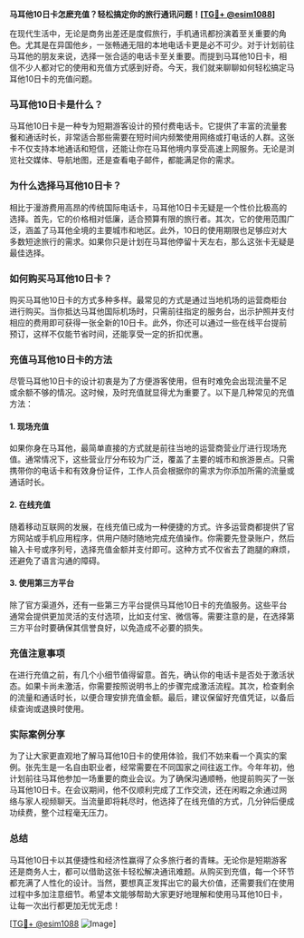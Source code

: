**马耳他10日卡怎麽充值？轻松搞定你的旅行通讯问题！[[TG💪+ @esim1088](https://t.me/s/esim1088)]**

在现代生活中，无论是商务出差还是度假旅行，手机通讯都扮演着至关重要的角色。尤其是在异国他乡，一张畅通无阻的本地电话卡更是必不可少。对于计划前往马耳他的朋友来说，选择一张合适的电话卡至关重要。而提到马耳他10日卡，相信不少人都对它的使用和充值方式感到好奇。今天，我们就来聊聊如何轻松搞定马耳他10日卡的充值问题。

### 马耳他10日卡是什么？

马耳他10日卡是一种专为短期游客设计的预付费电话卡。它提供了丰富的流量套餐和通话时长，非常适合那些需要在短时间内频繁使用网络或打电话的人群。这张卡不仅支持本地通话和短信，还能让你在马耳他境内享受高速上网服务。无论是浏览社交媒体、导航地图，还是查看电子邮件，都能满足你的需求。

### 为什么选择马耳他10日卡？

相比于漫游费用高昂的传统国际电话卡，马耳他10日卡无疑是一个性价比极高的选择。首先，它的价格相对低廉，适合预算有限的旅行者。其次，它的使用范围广泛，涵盖了马耳他全境的主要城市和地区。此外，10日的使用期限也足够应对大多数短途旅行的需求。如果你只是计划在马耳他停留十天左右，那么这张卡无疑是最佳选择。

### 如何购买马耳他10日卡？

购买马耳他10日卡的方式多种多样。最常见的方式是通过当地机场的运营商柜台进行购买。当你抵达马耳他国际机场时，只需前往指定的服务台，出示护照并支付相应的费用即可获得一张全新的10日卡。此外，你还可以通过一些在线平台提前预订，这样不仅能节省时间，还能享受一定的折扣优惠。

### 充值马耳他10日卡的方法

尽管马耳他10日卡的设计初衷是为了方便游客使用，但有时难免会出现流量不足或余额不够的情况。这时候，及时充值就显得尤为重要了。以下是几种常见的充值方法：

#### 1. 现场充值

如果你身在马耳他，最简单直接的方式就是前往当地的运营商营业厅进行现场充值。通常情况下，这些营业厅分布较为广泛，覆盖了主要的城市和旅游景点。只需携带你的电话卡和有效身份证件，工作人员会根据你的需求为你添加所需的流量或通话时长。

#### 2. 在线充值

随着移动互联网的发展，在线充值已成为一种便捷的方式。许多运营商都提供了官方网站或手机应用程序，供用户随时随地完成充值操作。你需要先登录账户，然后输入卡号或序列号，选择充值金额并支付即可。这种方式不仅省去了跑腿的麻烦，还避免了语言沟通的障碍。

#### 3. 使用第三方平台

除了官方渠道外，还有一些第三方平台提供马耳他10日卡的充值服务。这些平台通常会提供更加灵活的支付选项，比如支付宝、微信等。需要注意的是，在选择第三方平台时要确保其信誉良好，以免造成不必要的损失。

### 充值注意事项

在进行充值之前，有几个小细节值得留意。首先，确认你的电话卡是否处于激活状态。如果卡尚未激活，你需要按照说明书上的步骤完成激活流程。其次，检查剩余的流量和通话时长，以便合理安排充值金额。最后，建议保留好充值凭证，以备后续查询或退换时使用。

### 实际案例分享

为了让大家更直观地了解马耳他10日卡的使用体验，我们不妨来看一个真实的案例。张先生是一名自由职业者，经常需要在不同国家之间往返工作。今年年初，他计划前往马耳他参加一场重要的商业会议。为了确保沟通顺畅，他提前购买了一张马耳他10日卡。在会议期间，他不仅顺利完成了工作交流，还在闲暇之余通过网络与家人视频聊天。当流量即将耗尽时，他选择了在线充值的方式，几分钟后便成功续费，整个过程毫无压力。

### 总结

马耳他10日卡以其便捷性和经济性赢得了众多旅行者的青睐。无论你是短期游客还是商务人士，都可以借助这张卡轻松解决通讯难题。从购买到充值，每一个环节都充满了人性化的设计。当然，要想真正发挥出它的最大价值，还需要我们在使用过程中多加注意细节。希望本文能够帮助大家更好地理解和使用马耳他10日卡，让每一次出行都更加无忧无虑！

[[TG💪+ @esim1088](https://t.me/s/esim1088) ![Image](https://i.postimg.cc/4NQfJmqS/Snipaste-2025-05-13-00-14-12.png)]